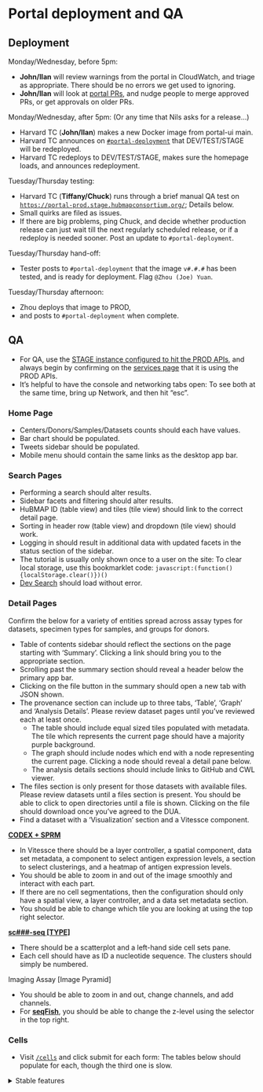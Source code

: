 # Portal deployment and QA

## Deployment

Monday/Wednesday, before 5pm:
*   **John/Ilan** will review warnings from the portal in CloudWatch, and triage as appropriate. There should be no errors we get used to ignoring.
*   **John/Ilan** will look at [portal PRs](https://github.com/hubmapconsortium/portal-ui/pulls), and nudge people to merge approved PRs, or get approvals on older PRs. 

Monday/Wednesday, after 5pm: (Or any time that Nils asks for a release...)
*   Harvard TC (**John/Ilan**) makes a new Docker image from portal-ui main.
*   Harvard TC announces on [`#portal-deployment`](https://hubmapconsortium.slack.com/archives/C016TK0APV2) that DEV/TEST/STAGE will be redeployed.
*   Harvard TC redeploys to DEV/TEST/STAGE, makes sure the homepage loads, and announces redeployment.

Tuesday/Thursday testing:
*   Harvard TC (**Tiffany/Chuck**) runs through a brief manual QA test on [`https://portal-prod.stage.hubmapconsortium.org/`](https://portal-prod.stage.hubmapconsortium.org/); Details below.
*   Small quirks are filed as issues.
*   If there are big problems, ping Chuck, and decide whether production release can just wait till the next regularly scheduled release, or if a redeploy is needed sooner. Post an update to `#portal-deployment`.

Tuesday/Thursday hand-off:
*   Tester posts to `#portal-deployment` that the image `v#.#.#` has been tested, and is ready for deployment. Flag `@Zhou (Joe) Yuan`.

Tuesday/Thursday afternoon:
*   Zhou deploys that image to PROD,
*   and posts to `#portal-deployment` when complete.

## QA

- For QA, use the [STAGE instance configured to hit the PROD APIs](https://portal-prod.stage.hubmapconsortium.org), and always begin by confirming on the [services page](https://portal.stage.hubmapconsortium.org/services) that it is using the PROD APIs.
- It’s helpful to have the console and networking tabs open: To see both at the same time, bring up Network, and then hit “esc”.

### Home Page

*   Centers/Donors/Samples/Datasets counts should each have values.
*   Bar chart should be populated.
*   Tweets sidebar should be populated.
*   Mobile menu should contain the same links as the desktop app bar.

### Search Pages

*   Performing a search should alter results.
*   Sidebar facets and filtering should alter results.
*   HuBMAP ID (table view) and tiles (tile view) should link to the correct detail page.
*   Sorting in header row (table view) and dropdown (tile view) should work.
*   Logging in should result in additional data with updated facets in the status section of the sidebar.
*   The tutorial is usually only shown once to a user on the site: To clear local storage, use this bookmarklet code: `javascript:(function(){localStorage.clear()})()`
*   [Dev Search](https://portal-prod.stage.hubmapconsortium.org/dev-search) should load without error.

### Detail Pages

Confirm the below for a variety of entities spread across assay types for datasets, specimen types for samples, and groups for donors.

*   Table of contents sidebar should reflect the sections on the page starting with ‘Summary’. Clicking a link should bring you to the appropriate section.
*   Scrolling past the summary section should reveal a header below the primary app bar.
*   Clicking on the file button in the summary should open a new tab with JSON shown.
*   The provenance section can include up to three tabs, ‘Table’, ‘Graph’ and ‘Analysis Details’. Please review dataset pages until you’ve reviewed each at least once.
    *   The table should include equal sized tiles populated with metadata. The tile which represents the current page should have a majority purple background.
    *   The graph should include nodes which end with a node representing the current page. Clicking a node should reveal a detail pane below.
    *   The analysis details sections should include links to GitHub and CWL viewer.
*   The files section is only present for those datasets with available files. Please review datasets until a files section is present. You should be able to click to open directories until a file is shown. Clicking on the file should download once you’ve agreed to the DUA.
*   Find a dataset with a ‘Visualization’ section and a Vitessce component.

**[CODEX + SPRM](https://portal-prod.stage.hubmapconsortium.org/search?mapped_data_types[0]=CODEX%20%5BCytokit%20%2B%20SPRM%5D&entity_type[0]=Dataset)**

*   In Vitessce there should be a layer controller, a spatial component, data set metadata, a component to select antigen expression levels, a section to select clusterings, and a heatmap of antigen expression levels.
*   You should be able to zoom in and out of the image smoothly and interact with each part.
*   If there are no cell segmentations, then the configuration should only have a spatial view, a layer controller, and a data set metadata section.
*   You should be able to change which tile you are looking at using the top right selector.

**[sc###-seq [TYPE]](https://portal-prod.stage.hubmapconsortium.org/search?mapped_data_types[0]=scRNA-seq%20%2810x%20Genomics%29%20%5BSalmon%5D&entity_type[0]=Dataset)**

*   There should be a scatterplot and a left-hand side cell sets pane.
*   Each cell should have as ID a nucleotide sequence. The clusters should simply be numbered.

Imaging Assay [Image Pyramid]

*   You should be able to zoom in and out, change channels, and add channels.
*   For **[seqFish](https://portal-prod.stage.hubmapconsortium.org/search?mapped_data_types[0]=seqFISH&entity_type[0]=Dataset)**, you should be able to change the z-level using the selector in the top right.

### Cells

*   Visit [`/cells`](https://portal-prod.stage.hubmapconsortium.org/cells) and click submit for each form:
The tables below should populate for each, though the third one is slow.

<details><summary>Stable features</summary>

### Saved Lists

*   Visit the ‘My Lists’ page and create a list. Once created the list should be displayed below ‘All Created Lists’.
*   Visit a detail page and click the ‘Save’ button in the summary section, returning to the ‘My Lists’ page should show the entity below the ‘My Saved Items’ section. Click the checkbox to add the item to an existing list. The new item should show in both the list’s entity counts and on the list’s detail page.

### Preview Pages

*   Each preview page should load. The pages ‘Multimodal Molecular Imaging Data’ and ‘Cell Type Annotations’ should have a working Vitessce component.

### Collections Page

*   The collections page should contain a list of panels which contain information about a collection and link to the respective collection.

### Collection Page

*   The contacts, datasets, creators tables should be populated. The organ column in the datasets table should be empty for now.

</details>
